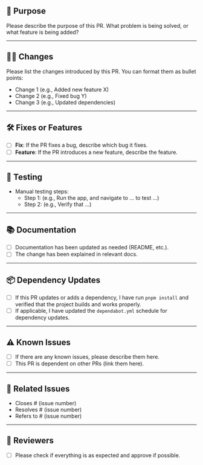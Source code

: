 ## 🚀 Purpose

Please describe the purpose of this PR. What problem is being solved, or what feature is being added?

---

## 🧑‍💻 Changes

Please list the changes introduced by this PR. You can format them as bullet points:

- Change 1 (e.g., Added new feature X)
- Change 2 (e.g., Fixed bug Y)
- Change 3 (e.g., Updated dependencies)

---

## 🛠️ Fixes or Features

- [ ] **Fix**: If the PR fixes a bug, describe which bug it fixes.
- [ ] **Feature**: If the PR introduces a new feature, describe the feature.

---

## 🔬 Testing

- Manual testing steps:
    - Step 1: (e.g., Run the app, and navigate to ... to test ...)
    - Step 2: (e.g., Verify that ...)

---

## 📚 Documentation

- [ ] Documentation has been updated as needed (README, etc.).
- [ ] The change has been explained in relevant docs.

---

## 📦 Dependency Updates

- [ ] If this PR updates or adds a dependency, I have run `pnpm install` and verified that the project builds and works properly.
- [ ] If applicable, I have updated the `dependabot.yml` schedule for dependency updates.

---

## ⚠️ Known Issues

- [ ] If there are any known issues, please describe them here.
- [ ] This PR is dependent on other PRs (link them here).

---

## 🔄 Related Issues

- Closes # (issue number)
- Resolves # (issue number)
- Refers to # (issue number)

---

## 👀 Reviewers

- [ ] Please check if everything is as expected and approve if possible.